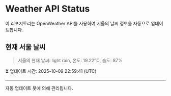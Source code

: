 
# Weather API Status

이 리포지토리는 OpenWeather API를 사용하여 서울의 날씨 정보를 자동으로 업데이트합니다.

## 현재 서울 날씨
> 서울의 현재 날씨: light rain, 온도: 19.22°C, 습도: 87%

⏳ 업데이트 시간: 2025-10-09 22:59:41 (UTC)

---
자동 업데이트 봇에 의해 관리됩니다.
